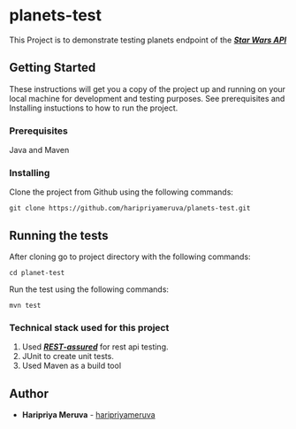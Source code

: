 # planets-test

This Project is to demonstrate testing planets endpoint of the [***Star Wars API***](https://swapi.co/)

## Getting Started

These instructions will get you a copy of the project up and running on your local machine for development and testing purposes. See prerequisites and Installing instuctions to how to run the project.

### Prerequisites

Java and Maven

### Installing

Clone the project from Github using the following commands: 

```git clone https://github.com/haripriyameruva/planets-test.git```

## Running the tests

After cloning go to project directory with the following commands:

```cd planet-test```

Run the test using the following commands:

```mvn test```

### Technical stack used for this project

1. Used [***REST-assured***](http://rest-assured.io/) for rest api testing.
2. JUnit to create unit tests.
3. Used Maven as a build tool

## Author

* **Haripriya Meruva** - [haripriyameruva](https://github.com/haripriyameruva)
